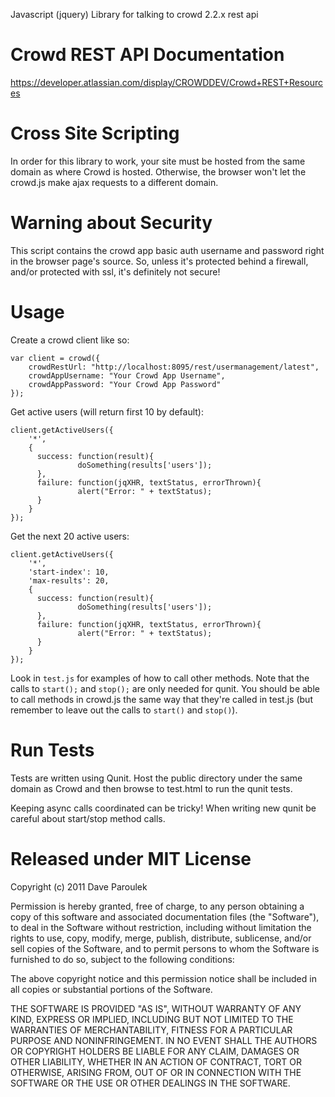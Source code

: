 Javascript (jquery) Library for talking to crowd 2.2.x rest api

# Crowd REST API Documentation

https://developer.atlassian.com/display/CROWDDEV/Crowd+REST+Resources

# Cross Site Scripting

In order for this library to work, your site must be hosted from the
same domain as where Crowd is hosted. Otherwise, the browser won't
let the crowd.js make ajax requests to a different domain.

# Warning about Security

This script contains the crowd app basic auth username and password
right in the browser page's source. So, unless it's protected behind a
firewall, and/or protected with ssl, it's definitely not secure!

# Usage

Create a crowd client like so: 

    var client = crowd({ 
        crowdRestUrl: "http://localhost:8095/rest/usermanagement/latest", 
        crowdAppUsername: "Your Crowd App Username",
        crowdAppPassword: "Your Crowd App Password"
    });

Get active users (will return first 10 by default): 

    client.getActiveUsers({
        '*',
        { 
          success: function(result){ 
                   doSomething(results['users']);
          },
          failure: function(jqXHR, textStatus, errorThrown){
                   alert("Error: " + textStatus);
          }
        }
    });

Get the next 20 active users: 

    client.getActiveUsers({
        '*',
        'start-index': 10,
        'max-results': 20,
        { 
          success: function(result){ 
                   doSomething(results['users']);
          },
          failure: function(jqXHR, textStatus, errorThrown){
                   alert("Error: " + textStatus);
          }
        }
    });


Look in `test.js` for examples of how to call other methods. Note that
the calls to `start();` and `stop();` are only needed for qunit. You
should be able to call methods in crowd.js the same way that they're
called in test.js (but remember to leave out the calls to `start()`
and `stop()`).

# Run Tests

Tests are written using Qunit. Host the public directory under the
same domain as Crowd and then browse to test.html to run the qunit
tests.

Keeping async calls coordinated can be tricky! When writing new qunit be
careful about start/stop method calls. 

# Released under MIT License
Copyright (c) 2011 Dave Paroulek

Permission is hereby granted, free of charge, to any person obtaining
a copy of this software and associated documentation files (the
"Software"), to deal in the Software without restriction, including
without limitation the rights to use, copy, modify, merge, publish,
distribute, sublicense, and/or sell copies of the Software, and to
permit persons to whom the Software is furnished to do so, subject to
the following conditions:

The above copyright notice and this permission notice shall be
included in all copies or substantial portions of the Software.

THE SOFTWARE IS PROVIDED "AS IS", WITHOUT WARRANTY OF ANY KIND,
EXPRESS OR IMPLIED, INCLUDING BUT NOT LIMITED TO THE WARRANTIES OF
MERCHANTABILITY, FITNESS FOR A PARTICULAR PURPOSE AND
NONINFRINGEMENT. IN NO EVENT SHALL THE AUTHORS OR COPYRIGHT HOLDERS BE
LIABLE FOR ANY CLAIM, DAMAGES OR OTHER LIABILITY, WHETHER IN AN ACTION
OF CONTRACT, TORT OR OTHERWISE, ARISING FROM, OUT OF OR IN CONNECTION
WITH THE SOFTWARE OR THE USE OR OTHER DEALINGS IN THE SOFTWARE.
